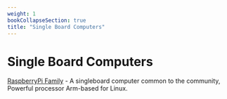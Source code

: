```yaml
---
weight: 1
bookCollapseSection: true
title: "Single Board Computers"
---
```


# Single Board Computers

[RaspberryPi Family](/electrical/docs/sbc/raspberrypi.md) - A singleboard computer common to the community, Powerful processor Arm-based for Linux. 